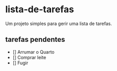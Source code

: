 # lista-de-tarefas
Um projeto simples para gerir uma lista de tarefas.

## tarefas pendentes
- [] Arrumar o Quarto
- [] Comprar leite
- [] Fugir